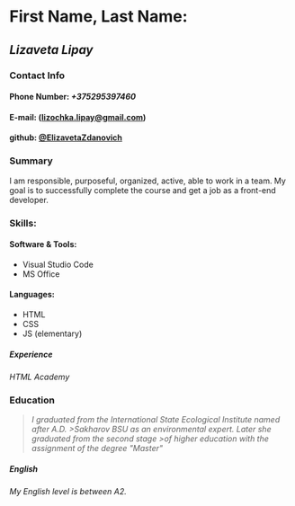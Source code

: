  # First Name, Last Name: 
 ## *Lizaveta Lipay*

### Contact Info

#### Phone Number: *+375295397460*

#### E-mail: (lizochka.lipay@gmail.com)

#### github: [@ElizavetaZdanovich](https://github.com/ElizavetaZdanovich)

### Summary

I am responsible, purposeful, organized, active, able to work in a team. My goal is to successfully complete the course and get a job as a front-end developer.

### Skills:

#### Software & Tools: 
- Visual Studio Code
- MS Office

#### Languages: 
- HTML
- CSS 
- JS (elementary)

##### Experience 
*HTML Academy*

### Education
>*I graduated from the International State Ecological Institute named after A.D. >Sakharov BSU as an environmental expert. Later she graduated from the second stage >of higher education with the assignment of the degree "Master"*

##### English

*My English level is between A2.*